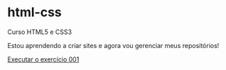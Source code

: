 # html-css
 Curso HTML5 e CSS3 

 Estou aprendendo a criar sites e agora vou gerenciar meus repositórios!

 <a href="https://professorgustavoguanabara.gitub.io/html-css/exercicios/ex001/index.html">Executar o exercício 001</a>
